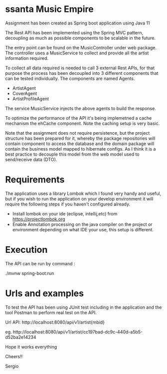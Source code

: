 
# ssanta Music Empire

Assignment has been created as Spring boot application using Java 11

The Rest API has been implemented using the Spring MVC pattern, decoupling as much as possible components to be scalable in the future.

The entry point can be found on the MusicController under web package. The controller uses a MusicService to collect and provide all the artist information required.

To collect all data required is needed to call 3 external Rest APIs, for that purpose the process has been decoupled into 3 different components that can be tested individually. The components are named Agents.

* ArtistAgent
* CoverAgent
* ArtistProfileAgent

The service MusicService injects the above agents to build the response.

To optimize the performance of the API it's being implemetned a cache mechanism the ehCache component. Note the caching setup is very basic. 

Note that the assignment does not require persistence, but the project structure has been prepared for it, whereby the package repositories will contain component to access the database and the domain package will contain the business model mapped to hibernate configs. As I think it is a best practice to decouple this model from the web model used to send/receive data (DTO).

# Requirements

The application uses a library Lombok  which I found very handy and useful, but if you wish to run the application on your develop environment it will require the following steps if you haven't configured already.

* Install lombok on your ide (eclipse, intellij,etc) from https://projectlombok.org
* Enable Annotation processing on the java compiler on the project or environment depending on what IDE your use, this setup is different.

# Execution
The API can be run by command :
  
   ./mvnw spring-boot:run

# Urls and examples
 
 To test the API has been using JUnit test including in the application and the tool Postman to perform real test on the API.
 
 Url API: http://localhost:8080/api/v1/artist{mbid}
 
 eg. http://localhost:8080/api/v1/artist/cc197bad-dc9c-440d-a5b5-d52ba2e14234
 
 
 Hope it works everything
 
 Cheers!!
 
 Sergio
 
